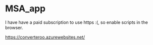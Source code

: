# MSA_app

I have have a paid subscription to use https :(, so enable scripts in the browser.

https://converteroo.azurewebsites.net/
